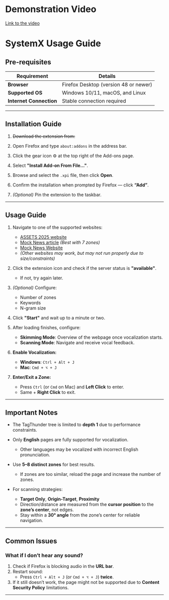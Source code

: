 # Demonstration Video

[Link to the video](https://sdrive.cnrs.fr/s/sPJmor4KHaf7N8Z "Link to the demonstration video")

# SystemX Usage Guide

## Pre-requisites

| Requirement            | Details                                         |
|------------------------|-------------------------------------------------|
| **Browser**            | Firefox Desktop (version 48 or newer)          |
| **Supported OS**       | Windows 10/11, macOS, and Linux                 |
| **Internet Connection**| Stable connection required                      |

---

## Installation Guide

1. ~~Download the extension from:~~

2. Open Firefox and type `about:addons` in the address bar.

3. Click the gear icon ⚙ at the top right of the Add-ons page.

4. Select **"Install Add-on From File…"**.

5. Browse and select the `.xpi` file, then click **Open**.

6. Confirm the installation when prompted by Firefox — click **“Add”**.

7. *(Optional)* Pin the extension to the taskbar.

---

## Usage Guide

1. Navigate to one of the supported websites:
   - [ASSETS 2025 website](https://assets25.sigaccess.org/)
   - [Mock News article](https://article-tagthunder.netlify.app/) *(Best with 7 zones)*
   - [Mock News Website](https://news-tagthunder.netlify.app/)
   - *(Other websites may work, but may not run properly due to size/constraints)*

2. Click the extension icon and check if the server status is **"available"**.
   - If not, try again later.

3. *(Optional)* Configure:
   - Number of zones
   - Keywords
   - N-gram size

4. Click **"Start"** and wait up to a minute or two.

5. After loading finishes, configure:
   - **Skimming Mode**: Overview of the webpage once vocalization starts.
   - **Scanning Mode**: Navigate and receive vocal feedback.

6. **Enable Vocalization:**
   - **Windows**: `Ctrl + Alt + J`
   - **Mac**: `Cmd + ⌥ + J`

7. **Enter/Exit a Zone:**
   - Press `Ctrl` (or `Cmd` on Mac) and **Left Click** to enter.
   - Same + **Right Click** to exit.

---

## Important Notes

- The TagThunder tree is limited to **depth 1** due to performance constraints.
- Only **English** pages are fully supported for vocalization.
  - Other languages may be vocalized with incorrect English pronunciation.
- Use **5–8 distinct zones** for best results.
  - If zones are too similar, reload the page and increase the number of zones.

- For scanning strategies:
  - **Target Only**, **Origin-Target**, **Proximity**
  - Direction/distance are measured from the **cursor position** to the **zone’s center**, not edges.
  - Stay within a **30° angle** from the zone’s center for reliable navigation.

---

## Common Issues

### What if I don’t hear any sound?

1. Check if Firefox is blocking audio in the **URL bar**.
2. Restart sound:
   - Press `Ctrl + Alt + J` (or `Cmd + ⌥ + J`) **twice**.
3. If it still doesn’t work, the page might not be supported due to **Content Security Policy** limitations.

---
